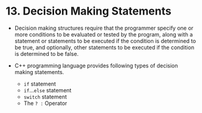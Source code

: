 # 13. Decision Making Statements

- Decision making structures require that the programmer specify one or more conditions to be evaluated or tested by the program, along with a statement or statements to be executed if the condition is determined to be true, and optionally, other statements to be executed if the condition is determined to be false.

- C++ programming language provides following types of decision making statements.
	- `if` statement
	- `if`...`else` statement
	- `switch` statement
	- The `? :` Operator